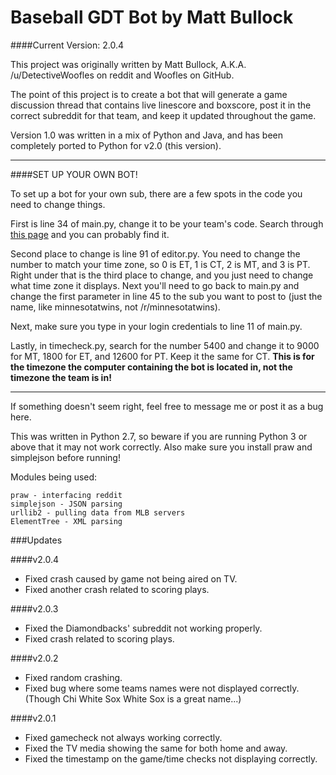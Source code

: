 Baseball GDT Bot by Matt Bullock
=====================================

####Current Version: 2.0.4

This project was originally written by Matt Bullock,
	A.K.A. /u/DetectiveWoofles on reddit and Woofles on GitHub.
	
The point of this project is to create a bot that will generate a
	game discussion thread that contains live linescore and boxscore,
	post it in the correct subreddit for that team, and keep it
	updated throughout the game.
	
Version 1.0 was written in a mix of Python and Java, and has been
	completely ported to Python for v2.0 (this version).

---

####SET UP YOUR OWN BOT!

To set up a bot for your own sub, there are a few spots in the code you 
	need to change things. 
	
First is line 34 of main.py, change it to be your team's code. Search through [this page](http://gd2.mlb.com/components/game/mlb/year_2013/month_06/day_19/) and you can probably find it. 
	
Second place to change is line 91 of editor.py.
	You need to change the number to match your time zone, so 0 is ET,
	1 is CT, 2 is MT, and 3 is PT. Right under that is the third place
	to change, and you just need to change what time zone it displays.
	Next you'll need to go back to main.py and change the first parameter
	in line 45 to the sub you want to post to (just the name, like 
	minnesotatwins, not /r/minnesotatwins). 
	
Next, make sure you type in your login credentials to line 11 of main.py.

Lastly, in timecheck.py, search for the number 5400 and change it to 9000 for MT,
	1800 for ET, and 12600 for PT. Keep it the same for CT. **This is for the
	timezone the computer containing the bot is located in, not the timezone
	the team is in!**
	
---	

If something doesn't seem right, feel free to message me or post it as a bug here.
	
This was written in Python 2.7, so beware if you are running Python 3 or
	above that it may not work correctly. Also make sure you install
	praw and simplejson before running!
	
Modules being used:

	praw - interfacing reddit
	simplejson - JSON parsing
	urllib2 - pulling data from MLB servers
	ElementTree - XML parsing

###Updates

####v2.0.4
* Fixed crash caused by game not being aired on TV.
* Fixed another crash related to scoring plays.

####v2.0.3
* Fixed the Diamondbacks' subreddit not working properly.
* Fixed crash related to scoring plays.

####v2.0.2

* Fixed random crashing.
* Fixed bug where some teams names were not displayed correctly. (Though Chi White Sox White Sox is a great name...)

####v2.0.1

* Fixed gamecheck not always working correctly.
* Fixed the TV media showing the same for both home and away.
* Fixed the timestamp on the game/time checks not displaying correctly.
	
